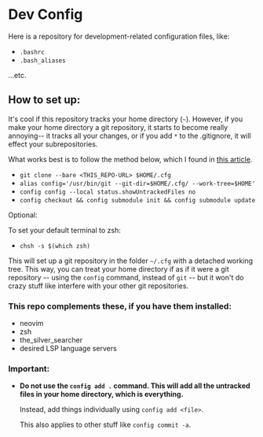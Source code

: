 # Dev Config

Here is a repository for development-related configuration files, like:

* `.bashrc`
* `.bash_aliases`

...etc.

## How to set up:

It's cool if this repository tracks your home directory (`~`). However, if you make your home directory a git repository, it starts
to become really annoying-- it tracks all your changes, or if you add `*` to the .gitignore, it will effect your subrepositories.

What works best is to follow the method below, which I found in [this article](https://developer.atlassian.com/blog/2016/02/best-way-to-store-dotfiles-git-bare-repo/).

* `git clone --bare <THIS_REPO-URL> $HOME/.cfg`
* `alias config='/usr/bin/git --git-dir=$HOME/.cfg/ --work-tree=$HOME'`
* `config config --local status.showUntrackedFiles no`
* `config checkout && config submodule init && config submodule update`

Optional:

To set your default terminal to zsh:
* `chsh -s $(which zsh)`

This will set up a git repository in the folder `~/.cfg` with a detached working tree. This way, you can treat your home directory if as if it were a git repository
-- using the `config` command, instead of `git` -- but it won't do crazy stuff like interfere with your other git repositories. 

### This repo complements these, if you have them installed:

* neovim
* zsh
* the_silver_searcher
* desired LSP language servers

### Important:

* __Do **not** use the `config add .` command. This will add all the untracked files in your home directory, which is **everything**.__

    Instead, add things individually using `config add <file>`.

    This also applies to other stuff like `config commit -a`. 



